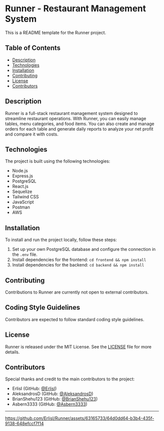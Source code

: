 # Runner - Restaurant Management System

This is a README template for the Runner project.

## Table of Contents
- [Description](#description)
- [Technologies](#technologies)
- [Installation](#installation)
- [Contributing](#contributing)
- [License](#license)
- [Contributors](#contributors)

## Description
Runner is a full-stack restaurant management system designed to streamline restaurant operations. With Runner, you can easily manage tables, menu categories, and food items. You can also create and manage orders for each table and generate daily reports to analyze your net profit and compare it with costs.

## Technologies
The project is built using the following technologies:
- Node.js
- Express.js
- PostgreSQL
- React.js
- Sequelize
- Tailwind CSS
- JavaScript
- Postman
- AWS

## Installation
To install and run the project locally, follow these steps:
1. Set up your own PostgreSQL database and configure the connection in the `.env` file.
2. Install dependencies for the frontend: `cd frontend && npm install`
3. Install dependencies for the backend: `cd backend && npm install`

## Contributing
Contributions to Runner are currently not open to external contributors.

## Coding Style Guidelines
Contributors are expected to follow standard coding style guidelines.

## License
Runner is released under the MIT License. See the [LICENSE](LICENSE) file for more details.

## Contributors
Special thanks and credit to the main contributors to the project:
- ErlisI (GitHub: [@ErlisI](https://github.com/ErlisI))
- AleksandrosD (GitHub: [@AleksandrosD](https://github.com/AleksandrosD))
- BrianShehu123 (GitHub: [@BrianShehu123](https://github.com/BrianShehu123))
- Asbern3333 (GitHub: [@Asbern3333](https://github.com/Asbern3333))

---


https://github.com/ErlisI/Runner/assets/63165733/64d0dd64-b3b4-435f-9138-648efccf7f14


